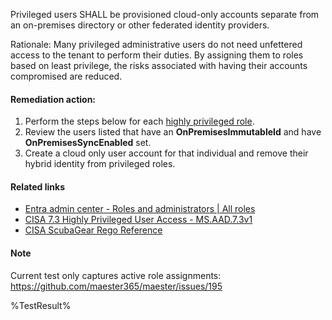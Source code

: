 Privileged users SHALL be provisioned cloud-only accounts separate from an on-premises directory or other federated identity providers.

Rationale: Many privileged administrative users do not need unfettered access to the tenant to perform their duties. By assigning them to roles based on least privilege, the risks associated with having their accounts compromised are reduced.

#### Remediation action:

1. Perform the steps below for each [highly privileged role](https://entra.microsoft.com/#view/Microsoft_AAD_IAM/RolesManagementMenuBlade/~/AllRoles).
2. Review the users listed that have an **OnPremisesImmutableId** and have **OnPremisesSyncEnabled** set.
3. Create a cloud only user account for that individual and remove their hybrid identity from privileged roles.

#### Related links

* [Entra admin center - Roles and administrators | All roles](https://entra.microsoft.com/#view/Microsoft_AAD_IAM/RolesManagementMenuBlade/~/AllRoles)
* [CISA 7.3 Highly Privileged User Access - MS.AAD.7.3v1](https://github.com/cisagov/ScubaGear/blob/main/PowerShell/ScubaGear/baselines/aad.md#msaad73v1)
* [CISA ScubaGear Rego Reference](https://github.com/cisagov/ScubaGear/blob/main/PowerShell/ScubaGear/Rego/AADConfig.rego#L833)

#### Note
Current test only captures active role assignments: https://github.com/maester365/maester/issues/195

<!--- Results --->
%TestResult%
